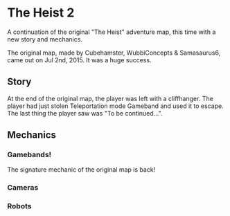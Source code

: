 # The Heist 2

A continuation of the original "The Heist" adventure map, this time with a new story and mechanics.

The original map, made by Cubehamster, WubbiConcepts & Samasaurus6, came out on Jul 2nd, 2015. It was a huge success.

## Story

At the end of the original map, the player was left with a cliffhanger. The player had just stolen Teleportation mode Gameband and used it to escape. The last thing the player saw was "To be continued...".

## Mechanics

### Gamebands!

The signature mechanic of the original map is back!

### Cameras

### Robots
